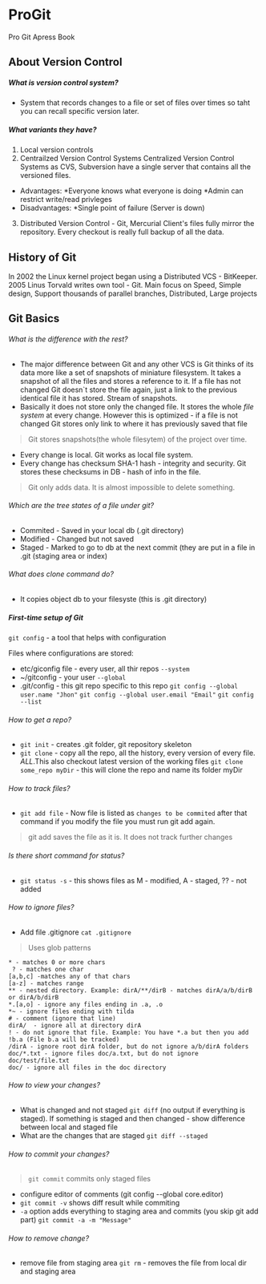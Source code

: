 # ProGit
Pro Git Apress Book

## About Version Control
 ##### What is version control system?
* System that records changes to a file or set of files over times so taht you can recall specific version later.
##### What variants they have?
  1. Local version controls
  2. Centrailzed Version Control Systems
    Centralized Version Control Systems as CVS, Subversion have a single server that contains all the versioned files.
  * Advantages:
   *Everyone knows what everyone is doing
   *Admin can restrict write/read privleges
  * Disadvantages:
  *Single point of failure (Server is down)
  3. Distributed Version Control - Git, Mercurial
  Client's files fully mirror the repository. Every checkout is really full backup of all the data.
  
  ## History of Git
  In 2002 the Linux kernel project began using a Distributed VCS - BitKeeper.
  2005 Linus Torvald writes own tool - Git. Main focus on Speed, Simple design, Support thousands of parallel branches, Distributed, Large projects
  
  ## Git Basics
  ###### What is the difference with the rest?
  * The major difference between Git and any other VCS is Git thinks of its data more like a set of snapshots of miniature filesystem. It takes a snapshot of all the files and stores a reference to it. If a file has not changed Git doesn`t store the file again, just a link to the previous identical file it has stored. Stream of snapshots.
  * Basically it does not store only the changed file. It stores the whole *file system* at every change. However this is optimized - if a file is not changed Git stores only link to where it has previously saved that file
  > Git stores snapshots(the whole filesytem) of the project over time.
 * Every change is local. Git works as local file system.
 * Every change has checksum SHA-1 hash - integrity and security. Git stores these checksums in DB - hash of info in the file.
 > Git only adds data. It is almost impossible to delete something.
 ###### Which are the tree states of a file under git?
* Commited - Saved in your local db (.git directory)
* Modified - Changed but not saved
* Staged - Marked to go to db at the next commit (they are put in a file in .git (staging area or index)
###### What does *clone* command do?
* It copies object db to your filesyste (this is .git directory)
##### First-time setup of Git

``` git config ``` - a tool that helps with configuration

Files where configurations are stored:
* etc/giconfig file - every user, all thir repos ```--system```
* ~/gitconfig - your user ```--global```
* .git/config - this git repo specific to this repo
   ```git config --global user.name "Jhon"```
  ```git config --global user.email "Email"```
  ```git config --list```
###### How to get a repo?
* ```git init``` - creates .git folder, git repository skeleton
* ```git clone``` - copy all the repo, all the history, every version of every file. *ALL*.This also checkout latest version of the working files
     `git clone some_repo myDir` - this will clone the repo and name its folder myDir
###### How to track files?
* `git add file` - Now file is listed as ```changes to be commited``` after that command if you modify the file you must run git add again.
> git add saves the file as it is. It does not track further changes
###### Is there short command for status?
* ```git status -s``` - this shows files as M - modified, A - staged, ?? - not added
###### How to ignore files?
* Add file .gitignore
 `cat .gitignore`
> Uses glob patterns
````
* - matches 0 or more chars
 ? - matches one char
[a,b,c] -matches any of that chars
[a-z] - matches range
** - nested directory. Example: dirA/**/dirB - matches dirA/a/b/dirB or dirA/b/dirB
*.[a,o] - ignore any files ending in .a, .o
*~ - ignore files ending with tilda
# - comment (ignore that line)
dirA/  - ignore all at directory dirA
! - do not ignore that file. Example: You have *.a but then you add !b.a (File b.a will be tracked)
/dirA - ignore root dirA folder, but do not ignore a/b/dirA folders
doc/*.txt - ignore files doc/a.txt, but do not ignore doc/test/file.txt
doc/ - ignore all files in the doc directory
````

###### How to view your changes?
* What is changed and not staged `git diff` (no output if everything is staged). If something is staged and then changed - show difference between local and staged file
* What are the changes that are staged `git diff --staged`
###### How to commit your changes?
> `git commit` commits only staged files
* configure editor of comments (git config --global core.editor)
* `git commit -v` shows diff result while commiting
* `-a` option adds everything to staging area and commits (you skip git add part)
`git commit -a -m "Message"`
###### How to remove change?
* remove file from staging area
`git rm` - removes the file from local dir and staging area








  
  
